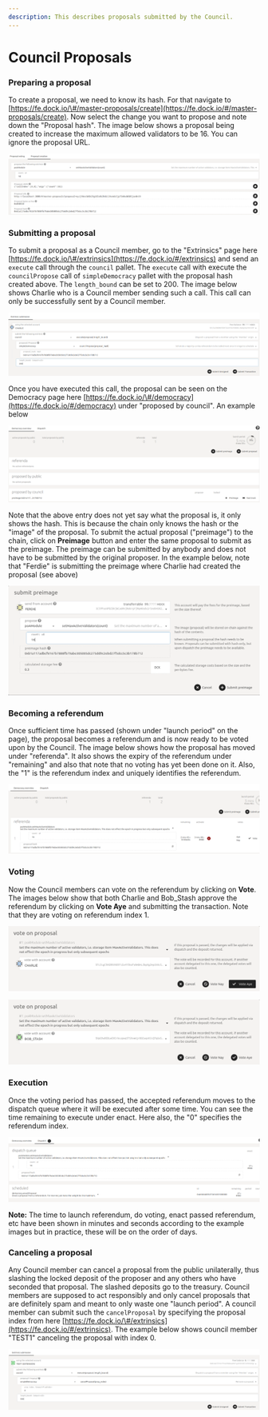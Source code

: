 ```yaml
---
description: This describes proposals submitted by the Council.
---
```


# Council Proposals

### Preparing a proposal

To create a proposal, we need to know its hash. For that navigate to [https://fe.dock.io/\#/master-proposals/create](https://fe.dock.io/#/master-proposals/create). Now select the change you want to propose and note down the "Proposal hash". The image below shows a proposal being created to increase the maximum allowed validators to be 16. You can ignore the proposal URL.

![](../../../../.gitbook/assets/proposal_hash_1.png)

### Submitting a proposal

To submit a proposal as a Council member, go to the "Extrinsics" page here [https://fe.dock.io/\#/extrinsics](https://fe.dock.io/#/extrinsics) and send an `execute` call through the `council` pallet. The `execute` call with execute the `councilPropose` call of `simpleDemocracy` pallet with the proposal hash created above. The `length_bound` can be set to 200. The image below shows Charlie who is a Council member sending such a call. This call can only be successfully sent by a Council member.

![](../../../../.gitbook/assets/council_propose.png)

Once you have executed this call, the proposal can be seen on the Democracy page here [https://fe.dock.io/\#/democracy](https://fe.dock.io/#/democracy) under "proposed by council". An example below

![](../../../../.gitbook/assets/prop_by_council.png)

Note that the above entry does not yet say what the proposal is, it only shows the hash. This is because the chain only knows the hash or the "image" of the proposal. To submit the actual proposal \("preimage"\) to the chain, click on **Preimage** button and enter the same proposal to submit as the preimage. The preimage can be submitted by anybody and does not have to be submitted by the original proposer. In the example below, note that "Ferdie" is submitting the preimage where Charlie had created the proposal \(see above\)

![](../../../../.gitbook/assets/preimage-2.png)

### Becoming a referendum

Once sufficient time has passed \(shown under "launch period" on the page\), the proposal becomes a referendum and is now ready to be voted upon by the Council. The image below shows how the proposal has moved under "referenda". It also shows the expiry of the referendum under "remaining" and also that note that no voting has yet been done on it. Also, the "1" is the referendum index and uniquely identifies the referendum.

![](../../../../.gitbook/assets/referendum-3.png)

### Voting

Now the Council members can vote on the referendum by clicking on **Vote**. The images below show that both Charlie and Bob\_Stash approve the referendum by clicking on **Vote Aye** and submitting the transaction. Note that they are voting on referendum index 1.

![](../../../../.gitbook/assets/vote-3.png)

![](../../../../.gitbook/assets/vote-4.png)

### Execution

Once the voting period has passed, the accepted referendum moves to the dispatch queue where it will be executed after some time. You can see the time remaining to execute under enact. Here also, the "0" specifies the referendum index.

![](../../../../.gitbook/assets/dispatch-2.png)

**Note:** The time to launch referendum, do voting, enact passed referendum, etc have been shown in minutes and seconds according to the example images but in practice, these will be on the order of days.

### Canceling a proposal

Any Council member can cancel a proposal from the public unilaterally, thus slashing the locked deposit of the proposer and any others who have seconded that proposal. The slashed deposits go to the treasury. Council members are supposed to act responsibly and only cancel proposals that are definitely spam and meant to only waste one "launch period". A council member can submit such the `cancelProposal` by specifying the proposal index from here [https://fe.dock.io/\#/extrinsics](https://fe.dock.io/#/extrinsics). The example below shows council member "TEST1" canceling the proposal with index 0.

![](../../../../.gitbook/assets/cancel_prop.png)

